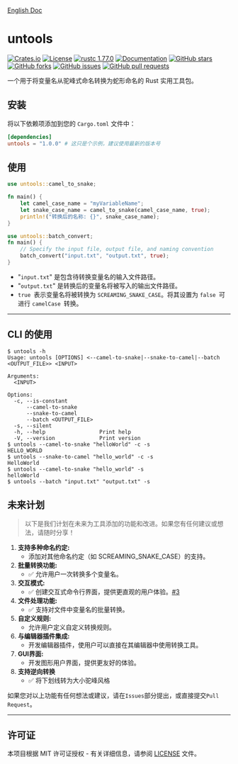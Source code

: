 
[English Doc](https://github.com/08820048/untools/blob/master/README.md)
# untools
[![Crates.io](https://img.shields.io/crates/d/untools.svg)](https://crates.io/crates/untools)
[![License](https://img.shields.io/github/license/08820048/untools)](https://github.com/08820048/untools/blob/master/LICENSE)
[![rustc 1.77.0](https://img.shields.io/badge/rust-1.77.0-orange.svg)](https://img.shields.io/badge/rust-1.77.0-orange.svg)
[![Documentation](https://docs.rs/console/badge.svg)](https://docs.rs/untools)
[![GitHub stars](https://img.shields.io/github/stars/08820048/untools)](https://github.com/08820048/untools/stargazers)
[![GitHub forks](https://img.shields.io/github/forks/08820048/untools)](https://github.com/08820048/untools/network/members)
[![GitHub issues](https://img.shields.io/github/issues/08820048/untools)](https://github.com/08820048/untools/issues)
[![GitHub pull requests](https://img.shields.io/github/issues-pr/08820048/untools)](https://github.com/08820048/untools/pulls)

一个用于将变量名从驼峰式命名转换为蛇形命名的 Rust 实用工具包。

## 安装

将以下依赖项添加到您的 `Cargo.toml` 文件中：

```toml
[dependencies]
untools = "1.0.0" # 这只是个示例，建议使用最新的版本号
```

## 使用

```rust
use untools::camel_to_snake;

fn main() {
    let camel_case_name = "myVariableName";
    let snake_case_name = camel_to_snake(camel_case_name, true);
    println!("转换后的名称: {}", snake_case_name);
}
```

```rust
use untools::batch_convert;
fn main() {
    // Specify the input file, output file, and naming convention
    batch_convert("input.txt", "output.txt", true);
}
```

- "`input.txt`" 是包含待转换变量名的输入文件路径。
- "`output.txt`" 是转换后的变量名将被写入的输出文件路径。
- `true `表示变量名将被转换为 `SCREAMING_SNAKE_CASE`。将其设置为 `false `可进行 `camelCase `转换。

------------------

## CLI 的使用
```shell
$ untools -h
Usage: untools [OPTIONS] <--camel-to-snake|--snake-to-camel|--batch <OUTPUT_FILE>> <INPUT>

Arguments:
  <INPUT>

Options:
  -c, --is-constant
      --camel-to-snake
      --snake-to-camel
      --batch <OUTPUT_FILE>
  -s, --silent
  -h, --help                 Print help
  -V, --version              Print version
$ untools --camel-to-snake "helloWorld" -c -s
HELLO_WORLD
$ untools --snake-to-camel "hello_world" -c -s
HelloWorld
$ untools --camel-to-snake "hello_world" -s
helloWorld
$ untools --batch "input.txt" "output.txt" -s 
```

## 未来计划

> 以下是我们计划在未来为工具添加的功能和改进。如果您有任何建议或想法，请随时分享！

1. **支持多种命名约定:**
   - 添加对其他命名约定（如 SCREAMING_SNAKE_CASE）的支持。
2. **批量转换功能:**
   - :white_check_mark: 允许用户一次转换多个变量名。
3. **交互模式:**
   - :white_check_mark: 创建交互式命令行界面，提供更直观的用户体验。[#3](https://github.com/08820048/untools/pull/3)
4. **文件处理功能:**
   - :white_check_mark: 支持对文件中变量名的批量转换。
5. **自定义规则:**
   - 允许用户定义自定义转换规则。
6. **与编辑器插件集成:**
   - 开发编辑器插件，使用户可以直接在其编辑器中使用转换工具。
7. **GUI界面:**
   - 开发图形用户界面，提供更友好的体验。
8. **支持逆向转换**
   - :white_check_mark: 将下划线转为大小驼峰风格

如果您对以上功能有任何想法或建议，请在`Issues`部分提出，或直接提交`Pull Request`。

----

## 许可证

本项目根据 MIT 许可证授权 - 有关详细信息，请参阅 [LICENSE](https://github.com/08820048/untools/blob/master/LICENSE) 文件。

